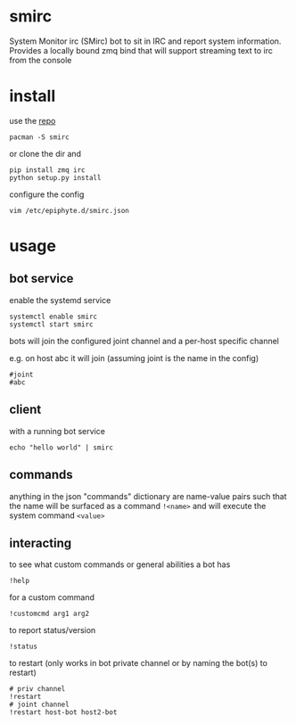 smirc
===

System Monitor irc (SMirc) bot to sit in IRC and report system information. Provides a locally bound zmq bind that will support streaming text to irc from the console

# install

use the [repo](https://mirror.epiphyte.network/repos)

```
pacman -S smirc
```

or clone the dir and
```
pip install zmq irc
python setup.py install
```

configure the config
```
vim /etc/epiphyte.d/smirc.json
```

# usage

## bot service

enable the systemd service
```
systemctl enable smirc
systemctl start smirc
```

bots will join the configured joint channel and a per-host specific channel

e.g. on host abc it will join (assuming joint is the name in the config)
```
#joint
#abc
```

## client

with a running bot service
```
echo "hello world" | smirc
```

## commands

anything in the json "commands" dictionary are name-value pairs such that the name will be surfaced as a command `!<name>` and will execute the system command `<value>`

## interacting

to see what custom commands or general abilities a bot has
```
!help
```

for a custom command
```
!customcmd arg1 arg2
```

to report status/version
```
!status
```

to restart (only works in bot private channel or by naming the bot(s) to restart)
```
# priv channel
!restart
# joint channel
!restart host-bot host2-bot
```
